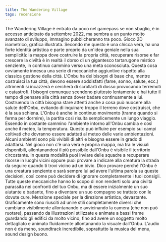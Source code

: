```yaml
---
title: The Wandering Village
tags: recensione
---
```


The Wandering Village è entrato da poco nel gamepass se non sbaglio, è in accesso anticipato da settembre 2022, ma sembra a un punto molto avanzato di sviluppo, immagino pubblicheranno tra poco. Gioco 2D isometrico, grafica illustrata.
Secondo me questo è una chicca vera, ha una forte identità artistica e parte proprio da un'idea geniale nella sua semplicità: la mappa dove costruire la propria città, recuperare risorse e far crescere la civiltà è in realtà il dorso di un gigantesco tartarugone mistico senziente, in continuo cammino verso una meta sconosciuta.
Questa cosa ovviamente innesca una serie di meccaniche aggiuntive rispetto alla classica gestione della città. L'Onbu ha dei bisogni di base che, mentre costruisci la tua città, devono essere soddisfatti (fame, sonno, salute, ecc.) altrimenti si incazzerà e cercherà di scrollarti di dosso provocando terremoti e catastrofi. I bisogni comunque scendono piuttosto lentamente e hai tutto il tempo di pensare alla città senza dover badare continuamente a lui. Costruendo la città bisogna stare attenti anche a cosa può nuocere alla salute dell'Onbu, evitando di inquinare troppo il terreno dove costruisci, che è la sua schiena.
L'Onbu è anche in continuo movimento (tranne quando si ferma per dormire), la partita così risulta semplicemente un lungo viaggio. Essendo in costante cammino l'ambiente intorno all'Onbu cambia e così anche il meteo, la temperatura. Questo può influire per esempio sui campi coltivati che dovranno essere adattati al meteo delle varie ambientazioni. Alcuni ambienti sono più vivibili di altri e bisogna essere in grado di adattarsi.
Nel gioco non c'è una vera e propria mappa, ma tra le visuali disponibili, allontanandosi il più possibile dall'Onbu è visibile il territorio circostante. In questa modalità puoi inviare delle squadre a recuperare risorse in luoghi vicini oppure puoi provare a indicare alla creatura la strada da seguire quando ti trovi vicino ad un bivio. Dico provare perché l'Onbu è una creatura senziente e sarà sempre lui ad avere l'ultima parola su queste decisioni, così come può decidere di ignorare completamente i tuoi consigli.
Tutte queste meccaniche hanno lo scopo di non renderti solo una civiltà parassita nei confronti del tuo Onbu, ma di essere inizialmente un suo aiutante e badante, fino a diventare un suo compagno se trattato con le dovute cure.
Menzione speciale per la direzione artistica, devastante. Graficamente sono riusciti ad unire stili completamente diversi che cambiano visibilmente allontanando e avvicinando la camera (che non può ruotare), passando da illustrazioni stilizzate e animate a bassi frame guardando gli edifici da molto vicino, fino ad avere un soggetto molto dettagliato e animato fluidamente allontanando la visuale dall'Onbu.
L'audio non è da meno, soundtrack incredibile, soprattutto la musica del menu, sound design buono.
